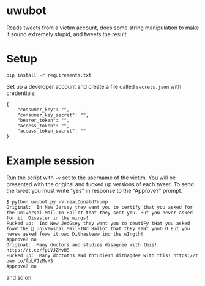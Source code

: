 # uwubot

Reads tweets from a victim account, does some string manipulation to make it sound extremely stupid, and tweets the result

# Setup

```
pip install -r requirements.txt
```

Set up a developer account and create a file called `secrets.json` with credentials:

```
{
    "consumer_key": "",
    "consumer_key_secret": "",
    "bearer_token": "",
    "access_token": "",
    "access_token_secret": ""
}
```

# Example session

Run the script with `-v` set to the username of the victim.
You will be presented with the original and fucked up versions of each tweet.
To send the tweet you must write "yes" in response to the "Approve?" prompt.

```
$ python uwubot.py -v realDonaldTrump
Original:  In New Jersey they want you to certify that you asked for the Universal Mail-In Ballot that they sent you. But you never asked for it. Disaster in the wings!
Fucked up:  Ind New JedGsey they want you to cewtiFy tHat you asked fowW thE 👀 UniVewsdal Mail-INd Ballot that thEy seNt youO_O But you nevew asked foww it owo Dithasteww ind the wIngth!
Approve? no
Original:  Many doctors and studies disagree with this! https://t.co/fpLVJZMvHS
Fucked up:  Many doctoths aNd thtudieTh dithagdee with this! https://t owo co/fpLVJzMvHS
Approve? no
```

and so on.
